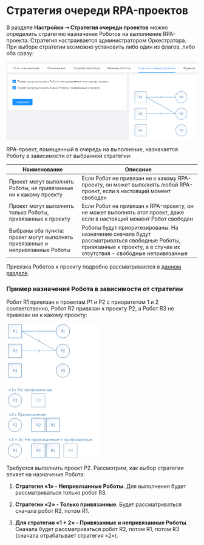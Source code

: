 # Стратегия очереди RPA-проектов

В разделе **Настройки ➝ Стратегия очереди проектов** можно определить стратегию назначения Роботов на выполнение RPA-проекта. Стратегия настраивается администратором Оркестратора. При выборе стратегии возможно установить либо один из флагов, либо оба сразу:

![](<../../.gitbook/assets/0 (9)>)

RPA-проект, помещенный в очередь на выполнение, назначается Роботу в зависимости от выбранной стратегии:

Наименование                                                      | Описание                                                                                                              |
| ----------------------------------------------------------------- | --------------------------------------------------------------------------------------------------------------------- |
| Проект могут выполнять Роботы, не привязанные ни к какому проекту | Если Робот не привязан ни к какому RPA-проекту, он может выполнять любой RPA-проект, если в настоящий момент свободен |
| Проект могут выполнять только Роботы, привязанные к проекту       | Если Робот не привязан к RPA-проекту, он не может выполнять этот проект, даже если в настоящий момент Робот свободен  |
| Выбраны оба пункта: проект могут выполнять привязанные и непривязанные Роботы | Роботы будут приоритезированы. На назначение сначала будут рассматриваться свободные Роботы, привязанные к проекту, а в случае их отсутствия - свободные непривязанные |

Привязка Роботов к проекту подробно рассматривается в [данном разделе](https://docs.primo-rpa.ru/primo-rpa/orchestrator/basics/assign-task).


### Пример назначения Робота в зависимости от стратегии

Робот R1 привязан к проектам P1 и P2 с приоритетом 1 и 2 соответственно, Робот R2 привязан к проекту P2, а Робот R3 не привязан ни к какому проекту: 

![](<../../.gitbook/assets/image (537).png>)

Требуется выполнить проект P2. Рассмотрим, как выбор стратегии влияет на назначение Робота:

1. **Стратегия «1» - Непривязанные Роботы**. Для выполнения будет рассматриваться только робот R3.

2. **Стратегии «2» - Только привязанные**. Будет рассматриваться сначала робот R2, потом R1.

3. **Для стратегии «1 + 2» - Привязанные и непривязанные Роботы**. Сначала будет рассматриваться робот R2, потом R1, потом R3 (сначала отрабатывает стратегия «2»).
